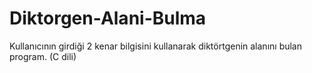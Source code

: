 # Diktorgen-Alani-Bulma
 Kullanıcının girdiği 2 kenar bilgisini kullanarak diktörtgenin alanını bulan program. (C dili)
